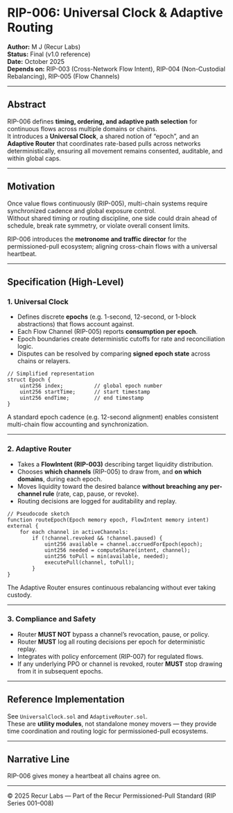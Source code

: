 # RIP-006: Universal Clock & Adaptive Routing

**Author:** M J (Recur Labs)  
**Status:** Final (v1.0 reference)  
**Date:** October 2025  
**Depends on:** RIP-003 (Cross-Network Flow Intent), RIP-004 (Non-Custodial Rebalancing), RIP-005 (Flow Channels)  

---

## Abstract

RIP-006 defines **timing, ordering, and adaptive path selection** for continuous flows across multiple domains or chains.  
It introduces a **Universal Clock**, a shared notion of “epoch”, and an **Adaptive Router** that coordinates rate-based pulls across networks deterministically, ensuring all movement remains consented, auditable, and within global caps.

---

## Motivation

Once value flows continuously (RIP-005), multi-chain systems require synchronized cadence and global exposure control.  
Without shared timing or routing discipline, one side could drain ahead of schedule, break rate symmetry, or violate overall consent limits.  

RIP-006 introduces the **metronome and traffic director** for the permissioned-pull ecosystem; aligning cross-chain flows with a universal heartbeat.

---

## Specification (High-Level)

### 1. Universal Clock

- Defines discrete **epochs** (e.g. 1-second, 12-second, or 1-block abstractions) that flows account against.  
- Each Flow Channel (RIP-005) reports **consumption per epoch**.  
- Epoch boundaries create deterministic cutoffs for rate and reconciliation logic.  
- Disputes can be resolved by comparing **signed epoch state** across chains or relayers.

~~~solidity
// Simplified representation
struct Epoch {
    uint256 index;          // global epoch number
    uint256 startTime;      // start timestamp
    uint256 endTime;        // end timestamp
}
~~~

A standard epoch cadence (e.g. 12-second alignment) enables consistent multi-chain flow accounting and synchronization.

---

### 2. Adaptive Router

- Takes a **FlowIntent (RIP-003)** describing target liquidity distribution.  
- Chooses **which channels** (RIP-005) to draw from, and **on which domains**, during each epoch.  
- Moves liquidity toward the desired balance **without breaching any per-channel rule** (rate, cap, pause, or revoke).  
- Routing decisions are logged for auditability and replay.

~~~solidity
// Pseudocode sketch
function routeEpoch(Epoch memory epoch, FlowIntent memory intent) external {
    for each channel in activeChannels:
        if (!channel.revoked && !channel.paused) {
            uint256 available = channel.accruedForEpoch(epoch);
            uint256 needed = computeShare(intent, channel);
            uint256 toPull = min(available, needed);
            executePull(channel, toPull);
        }
}
~~~

The Adaptive Router ensures continuous rebalancing without ever taking custody.

---

### 3. Compliance and Safety

- Router **MUST NOT** bypass a channel’s revocation, pause, or policy.  
- Router **MUST** log all routing decisions per epoch for deterministic replay.  
- Integrates with policy enforcement (RIP-007) for regulated flows.  
- If any underlying PPO or channel is revoked, router **MUST** stop drawing from it in subsequent epochs.

---

## Reference Implementation

See `UniversalClock.sol` and `AdaptiveRouter.sol`.  
These are **utility modules**, not standalone money movers — they provide time coordination and routing logic for permissioned-pull ecosystems.

---

## Narrative Line

RIP-006 gives money a heartbeat all chains agree on.

---

© 2025 Recur Labs — Part of the Recur Permissioned-Pull Standard (RIP Series 001–008)

